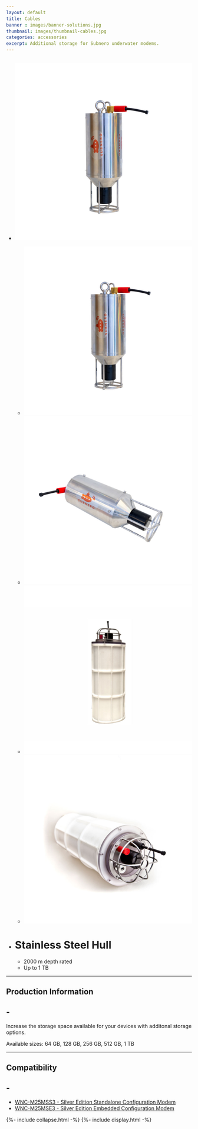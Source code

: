 ```yaml
---
layout: default
title: Cables
banner : images/banner-solutions.jpg
thumbnail: images/thumbnail-cables.jpg
categories: accessories
excerpt: Additional storage for Subnero underwater modems.
---
```


<div class='full tall' style='background-image: url({{site.baseurl}}/{{page.banner}});'>
  <div class='row'>
    <div class='large-12 columns'>
      <!-- {% include section-header.html title=page.title tagline=page.tagline color=page.title_color class="big" %} -->
    </div>
  </div>
  <div class='four spacing'></div>
  <div class='four spacing'></div>
</div>

<div class='full'>
  <div class='row'>
      <ul class='gfXsQG'>
        <li class='fuqHMA'>
            <div class='mod modBlogPost'>
              <img id='main-img' src='/images/accessories-hull01.jpg'>
            </div>
            <div class='modGallery extra'>
              <ul class='media modTeamMember gallery shortcode-list'>
                <li class="member current-li"><a class='image-nav'><img src='/images/accessories-hull01.jpg'></a></li>
                <li class="member"><a class='image-nav'><img src='/images/accessories-hull02.jpg'></a></li>
                <li class="member"><a class='image-nav'><img src='/images/accessories-hull03.jpg'></a></li>
                <li class="member"><a class='image-nav'><img src='/images/accessories-hull04.jpg'></a></li>
              </ul>
            </div>
        </li>
        <li class='fuqHMA'>
          <div class='modSectionHeader col2'>
            <h1>Stainless Steel Hull</h1>
            <ul>
              <li>2000 m depth rated</li>
              <li>Up to 1 TB</li>
            </ul>
          </div>
        </li>
      </ul>
      <hr>
      <div class='cGBxoB'>
        <div class='media hOXnHC modBlogPost'>
          <h2>Production Information</h2>
          <a class='media-body links collapsible' id ='batProduct'>
            <h2 class='right' id='batProduct-icon'>-</h2>
          </a>
        </div>
        <div class='media modBlogPost collapsible-content' id = 'batProductdata'>
          <p>Increase the storage space available for your devices with additonal storage options.</p>
          <p>Available sizes: 64 GB, 128 GB, 256 GB, 512 GB, 1 TB</p>
        </div>
      </div>
      <hr>
      <div class='cGBxoB'>
          <div class='media hOXnHC modBlogPost'>
            <h2> Compatibility</h2>
            <a class='media-body links collapsible' id ='batCompatibility'>
            <h2 class='right' id='batCompatibility-icon'>-</h2>
          </a>
          </div>
          <div class='media modBlogPost collapsible-content' id = 'batCompatibilitydata'>
            <ul class="shortcode-list">
              <li><a href="{{site.baseurl}}/products/wnc-m25mss3">WNC-M25MSS3 - Silver Edition Standalone Configuration Modem</a></li>
              <li><a href="{{site.baseurl}}/products/wnc-m25mse3">WNC-M25MSE3 - Silver Edition Embedded Configuration Modem</a></li>
            </ul>
          </div>
      </div>
  </div>
</div>
{%- include collapse.html -%}
{%- include display.html -%}